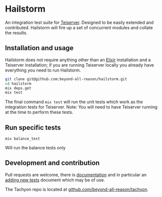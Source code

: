# Hailstorm
An integration test suite for [Teiserver](https://github.com/beyond-all-reason/teiserver). Designed to be easily extended and contributed. Hailstorm will fire up a set of concurrent modules and collate the results.

## Installation and usage
Hailstorm does not require anything other than an [Elixir](https://elixir-lang.org/) installation and a Teiserver installation; if you are running Teiserver locally you already have everything you need to run Hailstorm.

```sh
git clone git@github.com:beyond-all-reason/hailstorm.git
cd hailstorm
mix deps.get
mix test
```

The final command `mix test` will run the unit tests which work as the integration tests for Teiserver. Note: You will need to have Teiserver running at the time to perform these tests.

## Run specific tests
```
mix balance_test
```
Will run the balance tests only

## Development and contribution
Pull requests are welcome, there is [documentation](docs) and in particular an [adding new tests](docs/adding_new_tests.md) document which may be of use.

The Tachyon repo is located at [github.com/beyond-all-reason/tachyon](https://github.com/beyond-all-reason/tachyon).
